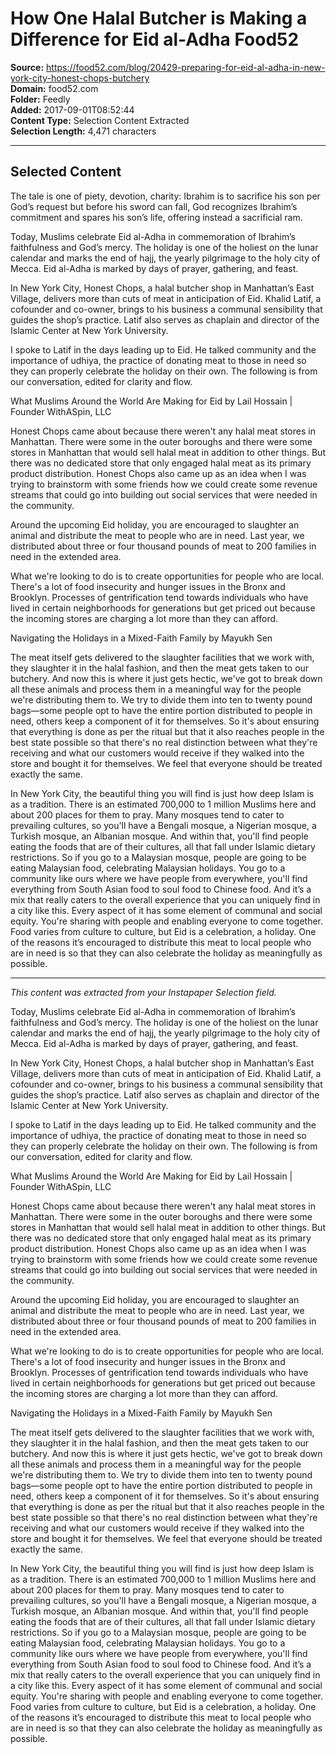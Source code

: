 # How One Halal Butcher is Making a Difference for Eid al-Adha Food52

**Source:** https://food52.com/blog/20429-preparing-for-eid-al-adha-in-new-york-city-honest-chops-butchery  
**Domain:** food52.com  
**Folder:** Feedly  
**Added:** 2017-09-01T08:52:44  
**Content Type:** Selection Content Extracted  
**Selection Length:** 4,471 characters  


---

## Selected Content

The tale is one of piety, devotion, charity: Ibrahim is to sacrifice his son per God’s request but before his sword can fall, God recognizes Ibrahim’s commitment and spares his son’s life, offering instead a sacrificial ram.

Today, Muslims celebrate Eid al-Adha in commemoration of Ibrahim’s faithfulness and God’s mercy. The holiday is one of the holiest on the lunar calendar and marks the end of hajj, the yearly pilgrimage to the holy city of Mecca. Eid al-Adha is marked by days of prayer, gathering, and feast.

In New York City, Honest Chops, a halal butcher shop in Manhattan’s East Village, delivers more than cuts of meat in anticipation of Eid. Khalid Latif, a cofounder and co-owner, brings to his business a communal sensibility that guides the shop’s practice. Latif also serves as chaplain and director of the Islamic Center at New York University.

I spoke to Latif in the days leading up to Eid. He talked community and the importance of udhiya, the practice of donating meat to those in need so they can properly celebrate the holiday on their own. The following is from our conversation, edited for clarity and flow.

What Muslims Around the World Are Making for Eid
by Lail Hossain | Founder WithASpin, LLC

Honest Chops came about because there weren't any halal meat stores in Manhattan. There were some in the outer boroughs and there were some stores in Manhattan that would sell halal meat in addition to other things. But there was no dedicated store that only engaged halal meat as its primary product distribution. Honest Chops also came up as an idea when I was trying to brainstorm with some friends how we could create some revenue streams that could go into building out social services that were needed in the community.

Around the upcoming Eid holiday, you are encouraged to slaughter an animal and distribute the meat to people who are in need. Last year, we distributed about three or four thousand pounds of meat to 200 families in need in the extended area.

What we're looking to do is to create opportunities for people who are local. There's a lot of food insecurity and hunger issues in the Bronx and Brooklyn. Processes of gentrification tend towards individuals who have lived in certain neighborhoods for generations but get priced out because the incoming stores are charging a lot more than they can afford.

Navigating the Holidays in a Mixed-Faith Family
by Mayukh Sen

The meat itself gets delivered to the slaughter facilities that we work with, they slaughter it in the halal fashion, and then the meat gets taken to our butchery. And now this is where it just gets hectic, we've got to break down all these animals and process them in a meaningful way for the people we're distributing them to. We try to divide them into ten to twenty pound bags—some people opt to have the entire portion distributed to people in need, others keep a component of it for themselves. So it's about ensuring that everything is done as per the ritual but that it also reaches people in the best state possible so that there's no real distinction between what they're receiving and what our customers would receive if they walked into the store and bought it for themselves. We feel that everyone should be treated exactly the same.

In New York City, the beautiful thing you will find is just how deep Islam is as a tradition. There is an estimated 700,000 to 1 million Muslims here and about 200 places for them to pray. Many mosques tend to cater to prevailing cultures, so you'll have a Bengali mosque, a Nigerian mosque, a Turkish mosque, an Albanian mosque. And within that, you'll find people eating the foods that are of their cultures, all that fall under Islamic dietary restrictions. So if you go to a Malaysian mosque, people are going to be eating Malaysian food, celebrating Malaysian holidays. You go to a community like ours where we have people from everywhere, you'll find everything from South Asian food to soul food to Chinese food. And it’s a mix that really caters to the overall experience that you can uniquely find in a city like this. Every aspect of it has some element of communal and social equity. You're sharing with people and enabling everyone to come together. Food varies from culture to culture, but Eid is a celebration, a holiday. One of the reasons it’s encouraged to distribute this meat to local people who are in need is so that they can also celebrate the holiday as meaningfully as possible.

---

*This content was extracted from your Instapaper Selection field.*

Today, Muslims celebrate Eid al-Adha in commemoration of Ibrahim’s faithfulness and God’s mercy. The holiday is one of the holiest on the lunar calendar and marks the end of hajj, the yearly pilgrimage to the holy city of Mecca. Eid al-Adha is marked by days of prayer, gathering, and feast.

In New York City, Honest Chops, a halal butcher shop in Manhattan’s East Village, delivers more than cuts of meat in anticipation of Eid. Khalid Latif, a cofounder and co-owner, brings to his business a communal sensibility that guides the shop’s practice. Latif also serves as chaplain and director of the Islamic Center at New York University.

I spoke to Latif in the days leading up to Eid. He talked community and the importance of udhiya, the practice of donating meat to those in need so they can properly celebrate the holiday on their own. The following is from our conversation, edited for clarity and flow.

What Muslims Around the World Are Making for Eid
by Lail Hossain | Founder WithASpin, LLC

Honest Chops came about because there weren't any halal meat stores in Manhattan. There were some in the outer boroughs and there were some stores in Manhattan that would sell halal meat in addition to other things. But there was no dedicated store that only engaged halal meat as its primary product distribution. Honest Chops also came up as an idea when I was trying to brainstorm with some friends how we could create some revenue streams that could go into building out social services that were needed in the community.

Around the upcoming Eid holiday, you are encouraged to slaughter an animal and distribute the meat to people who are in need. Last year, we distributed about three or four thousand pounds of meat to 200 families in need in the extended area.

What we're looking to do is to create opportunities for people who are local. There's a lot of food insecurity and hunger issues in the Bronx and Brooklyn. Processes of gentrification tend towards individuals who have lived in certain neighborhoods for generations but get priced out because the incoming stores are charging a lot more than they can afford.

Navigating the Holidays in a Mixed-Faith Family
by Mayukh Sen

The meat itself gets delivered to the slaughter facilities that we work with, they slaughter it in the halal fashion, and then the meat gets taken to our butchery. And now this is where it just gets hectic, we've got to break down all these animals and process them in a meaningful way for the people we're distributing them to. We try to divide them into ten to twenty pound bags—some people opt to have the entire portion distributed to people in need, others keep a component of it for themselves. So it's about ensuring that everything is done as per the ritual but that it also reaches people in the best state possible so that there's no real distinction between what they're receiving and what our customers would receive if they walked into the store and bought it for themselves. We feel that everyone should be treated exactly the same.

In New York City, the beautiful thing you will find is just how deep Islam is as a tradition. There is an estimated 700,000 to 1 million Muslims here and about 200 places for them to pray. Many mosques tend to cater to prevailing cultures, so you'll have a Bengali mosque, a Nigerian mosque, a Turkish mosque, an Albanian mosque. And within that, you'll find people eating the foods that are of their cultures, all that fall under Islamic dietary restrictions. So if you go to a Malaysian mosque, people are going to be eating Malaysian food, celebrating Malaysian holidays. You go to a community like ours where we have people from everywhere, you'll find everything from South Asian food to soul food to Chinese food. And it’s a mix that really caters to the overall experience that you can uniquely find in a city like this. Every aspect of it has some element of communal and social equity. You're sharing with people and enabling everyone to come together. Food varies from culture to culture, but Eid is a celebration, a holiday. One of the reasons it’s encouraged to distribute this meat to local people who are in need is so that they can also celebrate the holiday as meaningfully as possible.
